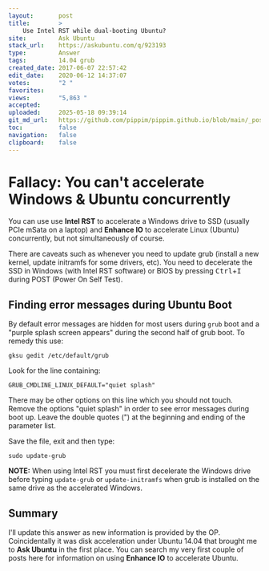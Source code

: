 ```yaml
---
layout:       post
title:        >
    Use Intel RST while dual-booting Ubuntu?
site:         Ask Ubuntu
stack_url:    https://askubuntu.com/q/923193
type:         Answer
tags:         14.04 grub
created_date: 2017-06-07 22:57:42
edit_date:    2020-06-12 14:37:07
votes:        "2 "
favorites:    
views:        "5,863 "
accepted:     
uploaded:     2025-05-18 09:39:14
git_md_url:   https://github.com/pippim/pippim.github.io/blob/main/_posts/2017/2017-06-07-Use-Intel-RST-while-dual-booting-Ubuntu_.md
toc:          false
navigation:   false
clipboard:    false
---
```


# Fallacy: You can't accelerate Windows & Ubuntu concurrently

You can use use **Intel RST** to accelerate a Windows drive to SSD (usually PCIe mSata on a laptop) and **Enhance IO** to accelerate Linux (Ubuntu) concurrently, but not simultaneously of course.

There are caveats such as whenever you need to update grub (install a new kernel, update initramfs for some drivers, etc). You need to decelerate the SSD in Windows (with Intel RST software) or BIOS by pressing <kbd>Ctrl</kbd>+<kbd>I</kbd> during POST (Power On Self Test).

## Finding error messages during Ubuntu Boot

By default error messages are hidden for most users during `grub` boot and a "purple splash screen appears" during the second half of grub boot. To remedy this use:

``` 
gksu gedit /etc/default/grub
```

Look for the line containing:

``` 
GRUB_CMDLINE_LINUX_DEFAULT="quiet splash"
```

There may be other options on this line which you should not touch. Remove the options "quiet splash" in order to see error messages during boot up. Leave the double quotes (") at the beginning and ending of the parameter list.

Save the file, exit and then type:

``` 
sudo update-grub
```

**NOTE:** When using Intel RST you must first decelerate the Windows drive before typing `update-grub` or `update-initramfs` when grub is installed on the same drive as the accelerated Windows.

## Summary

I'll update this answer as new information is provided by the OP. Coincidentally it was disk acceleration under Ubuntu 14.04 that brought me to **Ask Ubuntu** in the first place. You can search my very first couple of posts here for information on using **Enhance IO** to accelerate Ubuntu.
